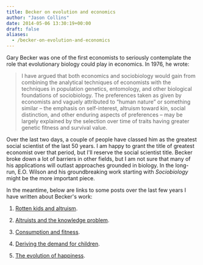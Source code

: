 ```yaml
---
title: Becker on evolution and economics
author: "Jason Collins"
date: 2014-05-06 13:30:19+00:00
draft: false
aliases:
  - /becker-on-evolution-and-economics
---
```


Gary Becker was one of the first economists to seriously contemplate the role that evolutionary biology could play in economics. In 1976, he wrote:

>I have argued that both economics and sociobiology would gain from combining the analytical techniques of economists with the techniques in population genetics, entomology, and other biological foundations of sociobiology. The preferences taken as given by economists and vaguely attributed to “human nature” or something similar – the emphasis on self-interest, altruism toward kin, social distinction, and other enduring aspects of preferences – may be largely explained by the selection over time of traits having greater genetic fitness and survival value.

Over the last two days, a couple of people have classed him as the greatest social scientist of the last 50 years. I am happy to grant the title of greatest economist over that period, but I'll reserve the social scientist title. Becker broke down a lot of barriers in other fields, but I am not sure that many of his applications will outlast approaches grounded in biology. In the long-run, E.O. Wilson and his groundbreaking work starting with *Sociobiology* might be the more important piece.

In the meantime, below are links to some posts over the last few years I have written about Becker's work:

	
  1. [Rotten kids and altruism](https://www.jasoncollins.blog/rotten-kids-and-altruism/).

	
  2. [Altruists and the knowledge problem](https://www.jasoncollins.blog/altruists-and-the-knowledge-problem/).

	
  3. [Consumption and fitness](https://www.jasoncollins.blog/consumption-and-fitness/).

	
  4. [Deriving the demand for children](https://www.jasoncollins.blog/deriving-the-demand-for-children/).

	
  5. [The evolution of happiness](https://www.jasoncollins.blog/the-evolution-of-happiness/).


